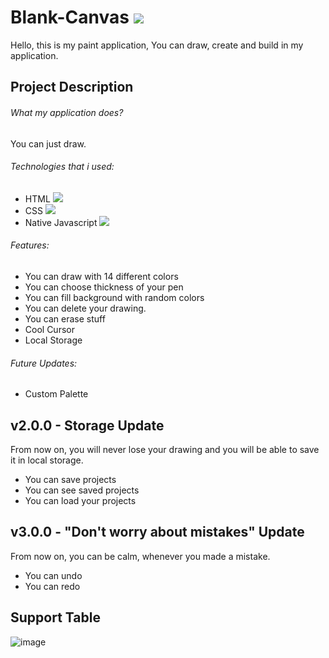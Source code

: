 # Blank-Canvas ![](https://img.shields.io/badge/blank--canvas-v3.0.0--stable-blue)

Hello, this is my paint application, You can draw, create and build in my application. 

## Project Description

###### What my application does?

You can just draw.

###### Technologies that i used:

- HTML <img src = "https://img.shields.io/badge/HTML5-E34F26?style=for-the-badge&logo=html5&logoColor=white">
- CSS  <img src ="https://img.shields.io/badge/CSS3-1572B6?style=for-the-badge&logo=css3&logoColor=white">
- Native Javascript <img src ="https://img.shields.io/badge/JavaScript-323330?style=for-the-badge&logo=javascript&logoColor=F7DF1E">

###### Features:

- You can draw with 14 different colors
- You can choose thickness of your pen
- You can fill background with random colors
- You can delete your drawing.
- You can erase stuff
- Cool Cursor
- Local Storage

###### Future Updates:
- Custom Palette

## v2.0.0 - Storage Update
From now on, you will never lose your drawing and you will be able to save it in local storage.

- You can save projects
- You can see saved projects
- You can load your projects

## v3.0.0 - "Don't worry about mistakes" Update
From now on, you can be calm, whenever you made a mistake.

- You can undo
- You can redo

## Support Table
![image](https://user-images.githubusercontent.com/98226184/161537171-a8b21441-80d2-4737-a21a-60007cac4560.png)
